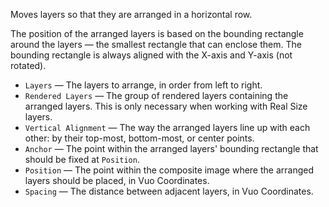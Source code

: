 Moves layers so that they are arranged in a horizontal row.

The position of the arranged layers is based on the bounding rectangle around the layers — the smallest rectangle that can enclose them. The bounding rectangle is always aligned with the X-axis and Y-axis (not rotated).

   - `Layers` — The layers to arrange, in order from left to right.
   - `Rendered Layers` — The group of rendered layers containing the arranged layers.  This is only necessary when working with Real Size layers.
   - `Vertical Alignment` — The way the arranged layers line up with each other: by their top-most, bottom-most, or center points.
   - `Anchor` — The point within the arranged layers' bounding rectangle that should be fixed at `Position`.
   - `Position` — The point within the composite image where the arranged layers should be placed, in Vuo Coordinates.
   - `Spacing` — The distance between adjacent layers, in Vuo Coordinates.
